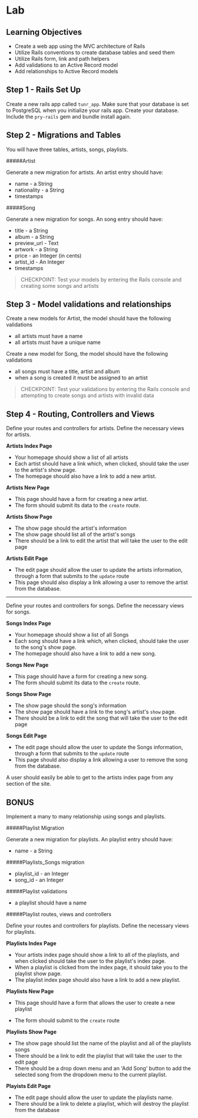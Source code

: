 # Lab


## Learning Objectives

- Create a web app using the MVC architecture of Rails
- Utilize Rails conventions to create database tables and seed them
- Utilize Rails form, link and path helpers
- Add validations to an Active Record model
- Add relationships to Active Record models


## Step 1 - Rails Set Up

Create a new rails app called `tunr_app`. Make sure that your database is set to PostgreSQL when you initialize your rails app. Create your database. Include the `pry-rails` gem and bundle install again.


## Step 2 - Migrations and Tables
You will have three tables, artists, songs, playlists. 

#####Artist

Generate a new migration for artists. An artist entry should have:

- name - a String
- nationality - a String
- timestamps


#####Song

Generate a new migration for songs. An song entry should have:

- title - a String
- album - a String
- preview_url - Text
- artwork - a String
- price - an Integer (in cents)
- artist_id - An Integer
- timestamps

> CHECKPOINT: Test your models by entering the Rails console and creating some songs and artists

## Step 3 - Model validations and relationships

Create a new models for Artist, the model should have the following validations

- all artists must have a name  
- all artists must have a unique name

Create a new model for Song, the model should have the following validations

- all songs must have a title, artist and album
- when a song is created it must be assigned to an artist

> CHECKPOINT: Test your validations by entering the Rails console and attempting to create songs
> and artists with invalid data

## Step 4 - Routing, Controllers and Views

Define your routes and controllers for artists. Define the necessary views for artists.

**Artists Index Page**

- Your homepage should show a list of all artists
- Each artist should have a link which, when clicked, should take the user to the artist's show page. 
- The homepage should also have a link to add a new artist. 

**Artists New Page**

- This page should have a form for creating a new artist.
- The form should submit its data to the `create` route.

**Artists Show Page**

- The show page should the artist's information
- The show page should list all of the artist's songs
- There should be a link to edit the artist that will take the user to the edit page

**Artists Edit Page**

- The edit page should allow the user to update the artists information, through a form that
  submits to the `update` route
- This page should also display a link allowing a user to remove the artist from the database.

---

Define your routes and controllers for songs. Define the necessary views for songs.

**Songs Index Page**

- Your homepage should show a list of all Songs
- Each song should have a link which, when clicked, should take the user to the song's show page. 
- The homepage should also have a link to add a new song. 

**Songs New Page**

- This page should have a form for creating a new song.
- The form should submit its data to the `create` route.

**Songs Show Page**

- The show page should the song's information
- The show page should have a link to the song's artist's `show` page.
- There should be a link to edit the song that will take the user to the edit page

**Songs Edit Page**

- The edit page should allow the user to update the Songs information, through a form that
  submits to the `update` route
- This page should also display a link allowing a user to remove the song from the database.


A user should easily be able to get to the artists index page from any section of the site.

## BONUS

Implement a many to many relationship using songs and playlists.  

#####Playlist Migration

Generate a new migration for playlists. An playlist entry should have:

- name - a String

#####Playlists_Songs migration

- playlist_id - an Integer
- song_id - an Integer

#####Playlist validations

- a playlist should have a name 
<!-- - a playlist should have at least one song -->

#####Playlist routes, views and controllers

Define your routes and controllers for playlists. Define the necessary views for playlists.

**Playlists Index Page**

- Your artists index page should show a link to all of the playlists, and when clicked should take the user to the playlist's index page. 
- When a playlist is clicked from the index page, it should take you to the playlist show page. 
- The playlist index page should also have a link to add a new playlist. 

**Playlists New Page**

- This page should have a form that allows the user to create a new playlist
<!-- - The form should ask the user to pick a song to add to the playlist to start off -->
- The form should submit to the `create` route

**Playlists Show Page**

- The show page should list the name of the playlist and all of the playlists songs
- There should be a link to edit the playlist that will take the user to the edit page
- There should be a drop down menu and an 'Add Song' button to add the selected song from the dropdown menu to the current playlist.

**Playists Edit Page**

- The edit page should allow the user to update the playlists name.
- There should be a link to delete a playlist, which will destroy the playlist from the database
